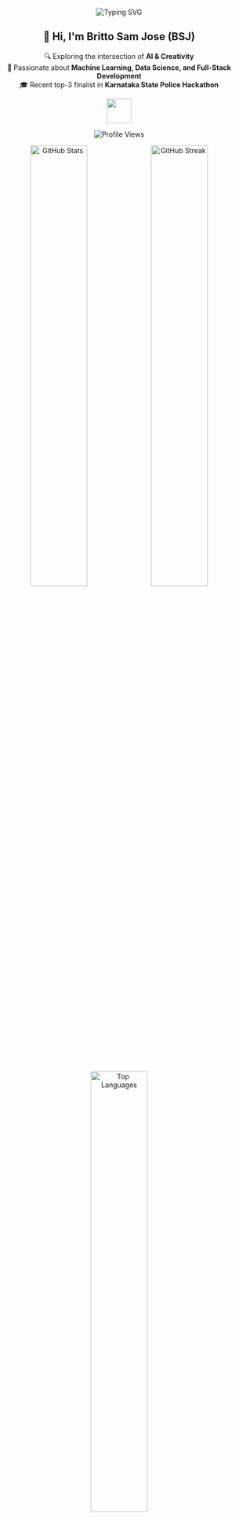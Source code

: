 <!-- Custom Animated Header -->
<p align="center">
  <img src="https://readme-typing-svg.demolab.com?font=Fira+Code&size=24&pause=1000&color=F70000&width=435&lines=Tech+Explorer+%7C+AI+Enthusiast+%7C+Full-Stack+Developer;Harnessing+AI+to+Revolutionize+Creativity" alt="Typing SVG" />
</p>

<!-- Introduction with Emojis and Custom Badges -->
<h2 align="center">👋 Hi, I'm Britto Sam Jose (BSJ)</h2>
<p align="center">
  🔍 Exploring the intersection of <strong>AI & Creativity</strong> <br>
  🚀 Passionate about <strong>Machine Learning, Data Science, and Full-Stack Development</strong> <br>
  🎓 Recent top-3 finalist in <strong>Karnataka State Police Hackathon</strong> <br>
</p>

<!-- Animated Wave -->
<p align="center">
  <img src="https://media.giphy.com/media/hvRJCLFzcasrR4ia7z/giphy.gif" width="50px">
</p>

<!-- Animated Profile Views Counter -->
<p align="center">
  <img src="https://komarev.com/ghpvc/?username=On-Power-Studio&label=Profile%20views&color=0e75b6&style=flat-square" alt="Profile Views" />
</p>

<!-- GitHub Stats, Streak, and Top Languages with Bounce Animation -->
<p align="center">
  <img width="48%" src="https://github-readme-stats.vercel.app/api?username=On-Power-Studio&show_icons=true&theme=radical&include_all_commits=true&count_private=true" alt="GitHub Stats" />
  <img width="48%" src="https://github-readme-streak-stats.herokuapp.com/?user=On-Power-Studio&theme=radical" alt="GitHub Streak" />
</p>
<p align="center">
  <img width="48%" src="https://github-readme-stats.vercel.app/api/top-langs/?username=On-Power-Studio&layout=compact&theme=radical" alt="Top Languages" />
</p>

<!-- Customizable Wave Divider SVG -->
<p align="center">
  <img src="https://raw.githubusercontent.com/On-Power-Studio/On-Power-Studio/main/wave.svg" alt="wave divider">
</p>

<!-- Featured Projects with Hover Effect -->
## 🌟 Featured Projects
<p align="center">
  <a href="https://github.com/On-Power-Studio/Predictive-Crime-Analytics">
    <img src="https://img.shields.io/badge/Predictive_Crime_Analytics-Project-blue?style=for-the-badge&logo=python&logoColor=white" alt="Predictive Crime Analytics" />
  </a>
  <a href="https://github.com/On-Power-Studio/theonlyGreen">
    <img src="https://img.shields.io/badge/theonlyGreen-Project-brightgreen?style=for-the-badge&logo=flutter&logoColor=white" alt="theonlyGreen" />
  </a>
</p>

<!-- GitHub Contribution Snake Animation -->
<p align="center">
  <img src="https://github.com/On-Power-Studio/On-Power-Studio/blob/output/github-contribution-grid-snake.svg" alt="Contribution Snake" />
</p>

<!-- Latest Activity with GitHub Actions -->
## 📈 My Latest Activity
<p align="center">
  <img src="https://github-readme-activity-graph.vercel.app/graph?username=On-Power-Studio&theme=react-dark" alt="Activity Graph" />
</p>

<!-- Skills and Tools Section with Icons and Animation -->
## 🛠 Skills & Tools
<p align="center">
  <img src="https://img.shields.io/badge/Python-3776AB?style=for-the-badge&logo=python&logoColor=white&labelColor=3776AB&color=5D4E60&logoWidth=30" alt="Python" />
  <img src="https://img.shields.io/badge/TensorFlow-FF6F00?style=for-the-badge&logo=tensorflow&logoColor=white&labelColor=FF6F00&color=5D4E60&logoWidth=30" alt="TensorFlow" />
  <img src="https://img.shields.io/badge/Flutter-02569B?style=for-the-badge&logo=flutter&logoColor=white&labelColor=02569B&color=5D4E60&logoWidth=30" alt="Flutter" />
  <img src="https://img.shields.io/badge/Azure-0078D4?style=for-the-badge&logo=microsoft-azure&logoColor=white&labelColor=0078D4&color=5D4E60&logoWidth=30" alt="Azure" />
</p>

<!-- Footer with Social Links -->
## 🔗 Connect with Me
<p align="center">
  <a href="https://www.linkedin.com/in/britto-sam-jose"><img src="https://img.shields.io/badge/LinkedIn-blue?style=for-the-badge&logo=linkedin" alt="LinkedIn" /></a>
  <a href="https://github.com/On-Power-Studio"><img src="https://img.shields.io/badge/GitHub-black?style=for-the-badge&logo=github" alt="GitHub" /></a>
  <a href="https://twitter.com/yourhandle"><img src="https://img.shields.io/badge/Twitter-blue?style=for-the-badge&logo=twitter" alt="Twitter" /></a>
</p>
